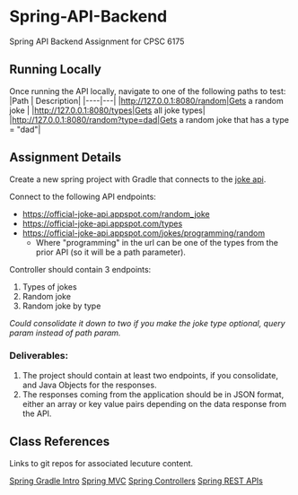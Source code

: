 # Spring-API-Backend
Spring API Backend Assignment for CPSC 6175

## Running Locally 

Once running the API locally, navigate to one of the following paths to test:
|Path | Description|
|----|---|
|http://127.0.0.1:8080/random|Gets a random joke |
|http://127.0.0.1:8080/types|Gets all joke types|
|http://127.0.0.1:8080/random?type=dad|Gets a random joke that has a type = "dad"|


## Assignment Details
Create a new spring project with Gradle that connects to the [joke api](https://github.com/15Dkatz/official_joke_api?tab=readme-ov-file).

Connect to the following API endpoints:
- https://official-joke-api.appspot.com/random_joke
- https://official-joke-api.appspot.com/types
- https://official-joke-api.appspot.com/jokes/programming/random
    - Where "programming" in the url can be one of the types from the prior API (so it will be a path parameter).

Controller should contain 3 endpoints:
1. Types of jokes 
2. Random joke 
3. Random joke by type

*Could consolidate it down to two if you make the joke type optional, query param instead of path param.* 


### Deliverables:

1. The project should contain at least two endpoints, if you consolidate, and Java Objects for the responses. 
2. The responses coming from the application should be in JSON format, either an array or key value pairs depending on the data response from the API. 


## Class References 

Links to git repos for associated lecuture content.

[Spring Gradle Intro](https://github.com/JoseJCanedo/Spring_Gradle_Intro)
[Spring MVC](https://github.com/JoseJCanedo/Spring_Gradle_MVC)
[Spring Controllers](https://github.com/JoseJCanedo/Spring_Gradle_Controllers)
[Spring REST APIs](https://github.com/JoseJCanedo/Spring_Gradle_Rest_Services/tree/main)
